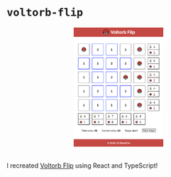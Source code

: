 # `voltorb-flip`

<div align="center">
	<img src="./demo.png" width="40%" alt="Voltorb Flip demo">
</div>

<br>

I recreated [Voltorb Flip](https://bulbapedia.bulbagarden.net/wiki/Voltorb_Flip) using React and TypeScript!
